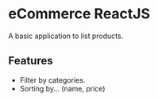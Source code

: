 # eCommerce ReactJS
A basic application to list products. 

## Features
- Filter by categories.
- Sorting by... (name, price)
